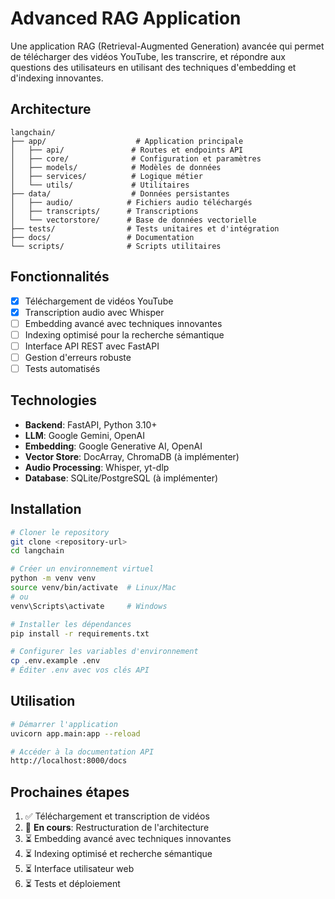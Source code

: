 # Advanced RAG Application

Une application RAG (Retrieval-Augmented Generation) avancée qui permet de télécharger des vidéos YouTube, les transcrire, et répondre aux questions des utilisateurs en utilisant des techniques d'embedding et d'indexing innovantes.

## Architecture

```
langchain/
├── app/                    # Application principale
│   ├── api/               # Routes et endpoints API
│   ├── core/              # Configuration et paramètres
│   ├── models/            # Modèles de données
│   ├── services/          # Logique métier
│   └── utils/             # Utilitaires
├── data/                  # Données persistantes
│   ├── audio/            # Fichiers audio téléchargés
│   ├── transcripts/      # Transcriptions
│   └── vectorstore/      # Base de données vectorielle
├── tests/                # Tests unitaires et d'intégration
├── docs/                 # Documentation
└── scripts/              # Scripts utilitaires
```

## Fonctionnalités

- [x] Téléchargement de vidéos YouTube
- [x] Transcription audio avec Whisper
- [ ] Embedding avancé avec techniques innovantes
- [ ] Indexing optimisé pour la recherche sémantique
- [ ] Interface API REST avec FastAPI
- [ ] Gestion d'erreurs robuste
- [ ] Tests automatisés

## Technologies

- **Backend**: FastAPI, Python 3.10+
- **LLM**: Google Gemini, OpenAI
- **Embedding**: Google Generative AI, OpenAI
- **Vector Store**: DocArray, ChromaDB (à implémenter)
- **Audio Processing**: Whisper, yt-dlp
- **Database**: SQLite/PostgreSQL (à implémenter)

## Installation

```bash
# Cloner le repository
git clone <repository-url>
cd langchain

# Créer un environnement virtuel
python -m venv venv
source venv/bin/activate  # Linux/Mac
# ou
venv\Scripts\activate     # Windows

# Installer les dépendances
pip install -r requirements.txt

# Configurer les variables d'environnement
cp .env.example .env
# Éditer .env avec vos clés API
```

## Utilisation

```bash
# Démarrer l'application
uvicorn app.main:app --reload

# Accéder à la documentation API
http://localhost:8000/docs
```

## Prochaines étapes

1. ✅ Téléchargement et transcription de vidéos
2. 🔄 **En cours**: Restructuration de l'architecture
3. ⏳ Embedding avancé avec techniques innovantes
4. ⏳ Indexing optimisé et recherche sémantique
5. ⏳ Interface utilisateur web
6. ⏳ Tests et déploiement
